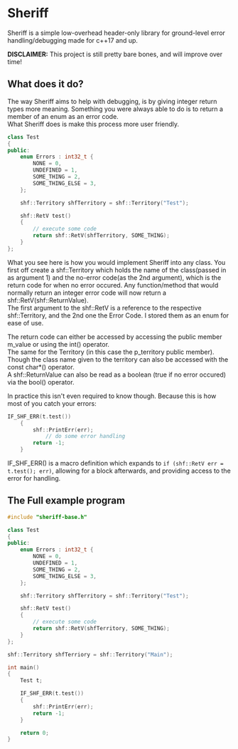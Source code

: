 # Sheriff
Sheriff is a simple low-overhead header-only library for ground-level error handling/debugging made for c++17 and up.

**DISCLAIMER:** This project is still pretty bare bones, and will improve over time!

## What does it do?
The way Sheriff aims to help with debugging, is by giving integer return types more meaning.
Something you were always able to do is to return a member of an enum as an error code.  
What Sheriff does is make this process more user friendly.

```c++
class Test
{
public:
	enum Errors : int32_t {
		NONE = 0,
		UNDEFINED = 1,
		SOME_THING = 2,
		SOME_THING_ELSE = 3,
	};

	shf::Territory shfTerritory = shf::Territory("Test");

	shf::RetV test()
	{
		// execute some code
		return shf::RetV(shfTerritory, SOME_THING);
	}
};
```

What you see here is how you would implement Sheriff into any class. You first off create a shf::Territory which holds the name of the class(passed in as argument 1) and the no-error code(as the 2nd argument), which is the return code for when no error occured.
Any function/method that would normally return an integer error code will now return a shf::RetV(shf::ReturnValue).  
The first argument to the shf::RetV is a reference to the respective shf::Territory, and the 2nd one the Error Code. I stored them as an enum for ease of use.
  
The return code can either be accessed by accessing the public member m_value or using the int() operator.  
The same for the Territory (in this case the p_territory public member). Though the class name given to the territory can also be accessed with the const char*() operator.  
A shf::ReturnValue can also be read as a boolean (true if no error occured) via the bool() operator.  
  
In practice this isn't even required to know though. Because this is how most of you catch your errors:
```c++
IF_SHF_ERR(t.test())
	{
		shf::PrintErr(err);
    		// do some error handling
		return -1;
	}
```
IF_SHF_ERR() is a macro definition which expands to `if (shf::RetV err = t.test(); err)`, allowing for a block afterwards, and providing access to the error for handling.

## The Full example program
```c++
#include "sheriff-base.h"

class Test
{
public:
	enum Errors : int32_t {
		NONE = 0,
		UNDEFINED = 1,
		SOME_THING = 2,
		SOME_THING_ELSE = 3,
	};

	shf::Territory shfTerritory = shf::Territory("Test");

	shf::RetV test()
	{
		// execute some code
		return shf::RetV(shfTerritory, SOME_THING);
	}
};

shf::Territory shfTerriory = shf::Territory("Main");

int main()
{
	Test t;

	IF_SHF_ERR(t.test())
	{
		shf::PrintErr(err);
		return -1;
	}

	return 0;
} 
```
